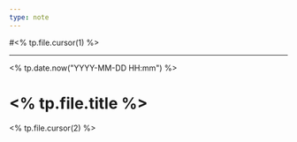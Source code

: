 ```yaml
---
type: note
---
```


#<% tp.file.cursor(1) %>

---
<% tp.date.now("YYYY-MM-DD  HH:mm") %>

# <% tp.file.title %>

<% tp.file.cursor(2) %>